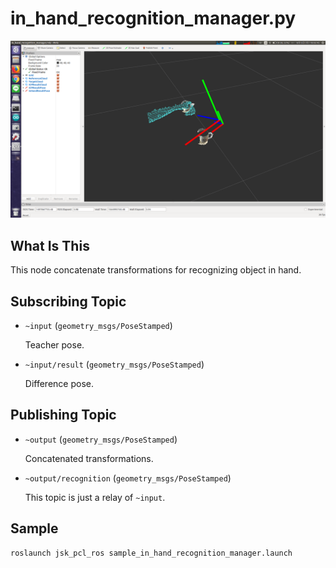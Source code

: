 # in_hand_recognition_manager.py

![](images/in_hand_recognition_manager.png)

## What Is This

This node concatenate transformations for recognizing object in hand.

## Subscribing Topic

* `~input` (`geometry_msgs/PoseStamped`)

  Teacher pose.

* `~input/result` (`geometry_msgs/PoseStamped`)

  Difference pose.


## Publishing Topic

* `~output` (`geometry_msgs/PoseStamped`)

  Concatenated transformations.

* `~output/recognition` (`geometry_msgs/PoseStamped`)

  This topic is just a relay of `~input`.


## Sample

```bash
roslaunch jsk_pcl_ros sample_in_hand_recognition_manager.launch
```
